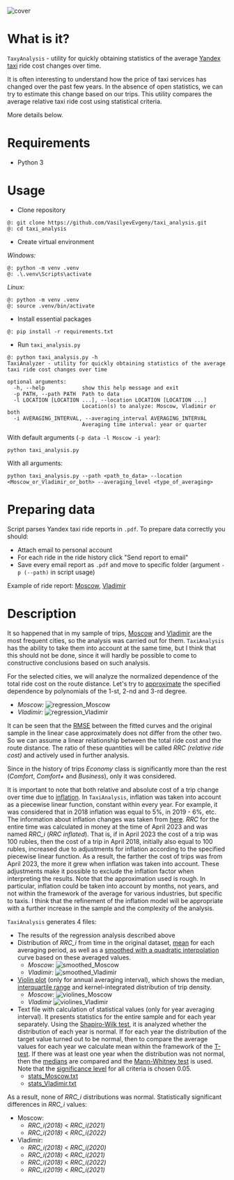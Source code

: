 ![cover](resources/cover.jpg)

# What is it?

`TaxyAnalysis` - utility for quickly obtaining statistics of the average [Yandex taxi](https://taxi.yandex.ru/)
ride cost changes over time.

It is often interesting to understand how the price of taxi services has changed over the past few years. 
In the absence of open statistics, we can try to estimate this change based on our trips. 
This utility compares the average relative taxi ride cost using statistical criteria.

More details below.

# Requirements
- Python 3

# Usage

- Clone repository
```commandline
@: git clone https://github.com/VasilyevEvgeny/taxi_analysis.git
@: cd taxi_analysis
```
- Create virtual environment

*Windows:*
```commandline
@: python -m venv .venv
@: .\.venv\Scripts\activate
```

*Linux:*
```commandline
@: python -m venv .venv
@: source .venv/bin/activate
```
- Install essential packages
```
@: pip install -r requirements.txt
```

- Run `taxi_analysis.py`
```commandline
@: python taxi_analysis.py -h
TaxiAnalyzer - utility for quickly obtaining statistics of the average taxi ride cost changes over time
                                                                                                       
optional arguments:                                                                                    
  -h, --help            show this help message and exit                                                
  -p PATH, --path PATH  Path to data                                                                   
  -l LOCATION [LOCATION ...], --location LOCATION [LOCATION ...]                                       
                        Location(s) to analyze: Moscow, Vladimir or both                               
  -i AVERAGING_INTERVAL, --averaging_interval AVERAGING_INTERVAL                                       
                        Averaging time interval: year or quarter                                       
```
With default arguments (`-p data -l Moscow -i year`):
```commandline
python taxi_analysis.py
```
With all arguments:
```commandline
python taxi_analysis.py --path <path_to_data> --location <Moscow_or_Vladimir_or_both> --averaging_level <type_of_averaging>
```

# Preparing data
Script parses Yandex taxi ride reports in `.pdf`. To prepare data correctly you should:
- Attach email to personal account 
- For each ride in the ride history click "Send report to email"
- Save every email report as `.pdf` and move to specific folder (argument `-p (--path)` 
in script usage)

Example of ride report: [Moscow](resources/example_report_Moscow.pdf),
[Vladimir](resources/example_report_Vladimir.pdf)

# Description

It so happened that in my sample of trips, [Moscow](https://yandex.com/maps/geo/moskva/53000094/?ll=37.385534%2C55.584227&z=9.66) 
and [Vladimir](https://yandex.com/maps/geo/vladimir/53057138/?ll=40.422683%2C56.134849&z=12.04) are the most 
frequent cities, so the 
analysis was carried out for them. `TaxiAnalysis` has the ability to take them into account at the same time, 
but I think that this should not be done, since it will hardly be possible to come to constructive conclusions
based on such analysis.

For the selected cities, we will analyze the normalized dependence of the total ride cost on the route distance. 
Let's try to [approximate](https://scikit-learn.org/stable/modules/generated/sklearn.preprocessing.PolynomialFeatures.html) 
the specified dependence by polynomials of the 1-st, 2-nd and 3-rd degree.
  - *Moscow:*
![regression_Moscow](resources/regression_Moscow.png)
  - *Vladimir:*
![regression_Vladimir](resources/regression_Vladimir.png)

It can be seen that the [RMSE](https://en.wikipedia.org/wiki/Mean_squared_error) between the fitted curves 
and the original sample in the linear case approximately does not differ from the other two. So we can assume 
a linear relationship between the total ride cost and the route distance. The ratio of these quantities 
will be called *RRC (relative ride cost)* and actively used in further analysis.

Since in the history of trips *Economy* class is significantly more than the rest (*Comfort*, *Comfort+* and *Business*), 
only it was considered.

It is important to note that both relative and absolute cost of a trip change over time due to 
[inflation](https://en.wikipedia.org/wiki/Inflation). In `TaxiAnalysis`, inflation was taken into account 
as a piecewise linear function, constant within every year. For example, it was considered that in 2018 
inflation was equal to 5%, in 2019 - 6%, etc. The information about inflation changes was 
taken from [here](https://xn----ctbjnaatncev9av3a8f8b.xn--p1ai/%D1%82%D0%B0%D0%B1%D0%BB%D0%B8%D1%86%D1%8B-%D0%B8%D0%BD%D1%84%D0%BB%D1%8F%D1%86%D0%B8%D0%B8). 
*RRC* for the entire time was calculated in money at the time of April 2023 and was named *RRC_i* (*RRC inflated*). 
That is, if in April 2023 the cost of a trip was 100 rubles, then the cost of a trip in April 2018, initially also equal 
to 100 rubles, increased due to adjustments for inflation according to the specified piecewise linear function. 
As a result, the farther the cost of trips was from April 2023, the more it grew when inflation was taken into account. 
These adjustments make it possible to exclude the inflation factor when interpreting the results. 
Note that the approximation used is rough. In particular, inflation could be taken into account by months, not years, 
and not within the framework of the average for various industries, but specific to taxis. I think that 
the refinement of the inflation model will be appropriate with a further increase in the sample 
and the complexity of the analysis.

`TaxiAnalysis` generates 4 files:
- The results of the regression analysis described above
- Distribution of *RRC_i* from time in the original dataset, [mean](https://en.wikipedia.org/wiki/Expected_value) 
for each averaging 
period, as well as a [smoothed with a quadratic interpolation](https://docs.scipy.org/doc/scipy/reference/generated/scipy.interpolate.interp1d.html#scipy.interpolate.interp1d) 
curve based on these averaged values.
  - *Moscow:*
![smoothed_Moscow](resources/smoothed_Moscow.png)
  - *Vladimir:*
![smoothed_Vladimir](resources/smoothed_Vladimir.png)
- [Violin plot](https://seaborn.pydata.org/generated/seaborn.violinplot.html) (only for annual averaging interval), 
which shows the median, [interquartile range](https://en.wikipedia.org/wiki/Interquartile_range) and 
kernel-integrated distribution of trip density.
  - *Moscow:*
![violines_Moscow](resources/violines_Moscow.png)
  - *Vladimir*
![violines_Vladimir](resources/violines_Vladimir.png)
- Text file with calculation of statistical values (only for year averaging interval). It presents 
statistics for the entire sample and for each year separately. Using the [Shapiro-Wilk test](https://docs.scipy.org/doc/scipy/reference/generated/scipy.stats.shapiro.html), 
it is analyzed whether the distribution of each year is normal. If for each year the distribution 
of the target value turned out to be normal, then to compare the average values 
for each year we calculate mean within the framework of the [T-test](https://docs.scipy.org/doc/scipy/reference/generated/scipy.stats.ttest_ind.html). 
If there was at least one year when the distribution was not normal, then the [medians](https://en.wikipedia.org/wiki/Median) 
are compared and the [Mann-Whitney test](https://docs.scipy.org/doc/scipy/reference/generated/scipy.stats.mannwhitneyu.html) is used. 
Note that the [significance level](https://en.wikipedia.org/wiki/Statistical_significance) for all criteria is chosen 0.05.
    - [stats_Moscow.txt](resources/stats_Moscow.txt)
    - [stats_Vladimir.txt](resources/stats_Vladimir.txt)

As a result, none of *RRC_i* distributions was normal. Statistically significant differences in 
*RRC_i* values:
- Moscow:
  - *RRC_i(2018)* < *RRC_i(2021)*
  - *RRC_i(2018)* < *RRC_i(2022)*
- Vladimir:
  - *RRC_i(2018)* < *RRC_i(2020)*
  - *RRC_i(2018)* < *RRC_i(2021)*
  - *RRC_i(2018)* < *RRC_i(2022)*
  - *RRC_i(2019)* < *RRC_i(2021)*
